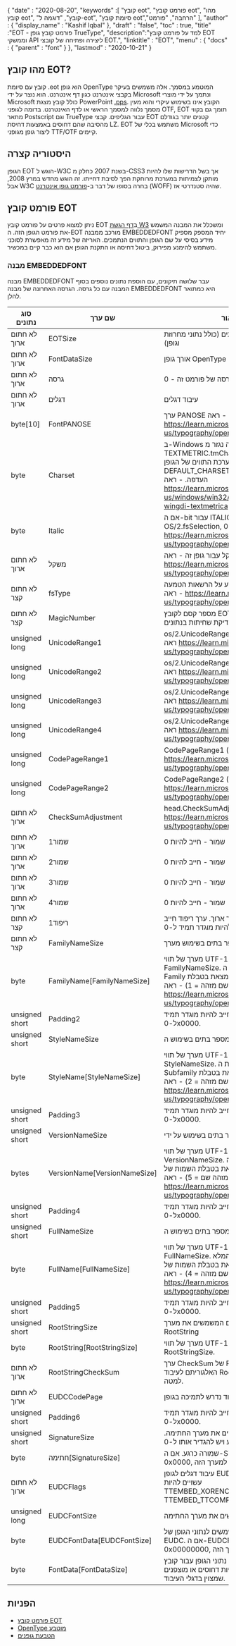 {
  "date" : "2020-08-20",
  "keywords" :[ "קובץ eot", "פורמט קובץ eot", "מהו קובץ eot", "קובץ", "דוגמה ל-eot", "סיומת קובץ eot","הרחבה", "פורמט" ],
  "author" : {
    "display_name" : "Kashif Iqbal"
},
  "draft" : "false",
  "toc" : true,
  "title" :"EOT - פורמט קובץ גופן TrueType",
  "description":"למד על פורמט קובץ EOT וממשקי API ליצירה ופתיחה של קובצי EOT.",
  "linktitle" : "EOT",
  "menu" : {
    "docs" : {
      "parent" : "font"
}
},
  "lastmod" : "2020-10-21"
}

## מהו קובץ EOT?

קובץ עם סיומת .eot הוא גופן OpenType המוטמע במסמך. אלה משמשים בעיקר בקבצי אינטרנט כגון דף אינטרנט. הוא נוצר על ידי Microsoft ונתמך על ידי מוצרי Microsoft כולל קובץ מצגת PowerPoint [.pps](/he/presentation/pps/). הקובץ אינו בשימוש עיקרי והוא מעין מסמך נלווה למסמך הראשי או לדף האינטרנט. בדומה לגופני OTF, EOT תומך גם בקווי מתאר Postscript וגם TrueType עבור הגליפים. קבצי EOT קטנים יותר בגודלם מהסיבה שהם דחוסים באמצעות דחיסת LZ. EOT משתמש בכלי של Microsoft כדי ליצור גופן מגופני TTF/OTF קיימים.

## היסטוריה קצרה

הגופן EOT הוגש ל-W3C בשנת 2007 כחלק מ-CSS3 אך בשל הדרישות שלו להיות מותקן לצמיתות במערכת מרוחקת הפך לסיבת דחייתו. זה הוגש מחדש במרץ 2008, אבל W3C בחרה בסופו של דבר ב-[פורמט גופן אינטרנט](/he/font/woff/) (WOFF) שהיה סטנדרטי אז.

## פורמט קובץ EOT

ניתן למצוא פרטים על פורמט קובץ EOT ב[דף הגשת W3](https://www.w3.org/Submission/EOT/#FileFormat) ומשכלל את המבנה המשמש את פורמט הגופן הזה. ה-EOT מורכב ממבנה EMBEDDEDFONT יחיד המספק מספיק מידע בסיסי על שם הגופן והתווים הנתמכים. האריזה של מידע זה מאפשרת לסוכני משתמש להימנע מפירוק, ביטול דחיסה או התקנת הגופן אם הוא כבר קיים במכשיר.

### מבנה EMBEDDEDFONT
מבנה EMBEDDEDFONT עבר שלושה תיקונים, עם הוספת נתונים נוספים בסוף המבנה עם כל גרסה. הגרסה האחרונה של מבנה EMBEDDEDFONT היא כמתואר להלן.

|סוג נתונים|שם ערך|תיאור|
---|---|---|
|לא חתום ארוך|EOTSize|אורך מבנה כולל בבתים (כולל נתוני מחרוזת וגופן)|
|לא חתום ארוך|FontDataSize|אורך גופן OpenType (FontData) בבתים|
|לא חתום ארוך|גרסה|מספר גרסה של פורמט זה - 0x00020002|
|לא חתום ארוך|דגלים|עיבוד דגלים|
|byte[10]|FontPANOSE|ערך PANOSE עבור גופן זה - ראה https://learn.microsoft.com/en-us/typography/opentype/spec/os2#pan|
|byte|Charset|ב-Windows זה נגזר מ-TEXTMETRIC.tmCharSet. ערך זה מציין את ערכת התווים של הגופן. DEFAULT_CHARSET (0x01) מציין שאין העדפה. - ראה https://learn.microsoft.com/en-us/windows/win32/api/wingdi/ns-wingdi-textmetrica|
|byte|Italic|אם ה-bit עבור ITALIC מוגדר ב-OS/2.fsSelection, הערך יהיה 0x01 - ראה https://learn.microsoft.com/en-us/typography/opentype/spec/os2#fss|
|לא חתום ארוך|משקל|ערך המשקל עבור גופן זה - ראה https://learn.microsoft.com/en-us/typography/opentype/spec/os2#wtc|
|לא חתום קצר|fsType|דגלי סוג המספקים מידע על הרשאות הטמעה - ראה https://learn.microsoft.com/en-us/typography/opentype/spec/os2#fst|
|לא חתום קצר|MagicNumber|מספר קסם לקובץ EOT - 0x504C. משמש לבדיקת שחיתות בנתונים.|
|unsigned long|UnicodeRange1|os/2.UnicodeRange1 (סיביות 0-31) - ראה https://learn.microsoft.com/en-us/typography/opentype/spec/os2#ur|
|unsigned long|UnicodeRange2|os/2.UnicodeRange2 (סיביות 32-63) - ראה https://learn.microsoft.com/en-us/typography/opentype/spec/os2#ur|
|unsigned long|UnicodeRange3|os/2.UnicodeRange3 (סיביות 64-95) - ראה https://learn.microsoft.com/en-us/typography/opentype/spec/os2#ur|
|unsigned long|UnicodeRange4|os/2.UnicodeRange4 (סיביות 96-127) - ראה https://learn.microsoft.com/en-us/typography/opentype/spec/os2#ur|
|unsigned long|CodePageRange1|CodePageRange1 (סיביות 0-31) - ראה https://learn.microsoft.com/en-us/typography/opentype/spec/os2#cpr|
|unsigned long|CodePageRange2|CodePageRange2 (סיביות 32-63) - ראה https://learn.microsoft.com/en-us/typography/opentype/spec/os2#cpr|
|לא חתום ארוך|CheckSumAdjustment|head.CheckSumAdjustment - ראה https://learn.microsoft.com/en-us/typography/opentype/spec/head|
|לא חתום ארוך|שמור1|שמור - חייב להיות 0|
|לא חתום ארוך|שמור2|שמור - חייב להיות 0|
|לא חתום ארוך|שמור3|שמור - חייב להיות 0|
|לא חתום ארוך|שמור4|שמור - חייב להיות 0|
|לא חתום קצר|ריפוד1|ריפוד לשמירה על יישור ארוך. ערך ריפוד חייב להיות מוגדר תמיד ל-0x0000.|
|לא חתום קצר|FamilyNameSize|מספר בתים בשימוש מערך FamilyName|
|byte|FamilyName[FamilyNameSize]|מערך של תווי UTF-16 באורך של בתים FamilyNameSize. זוהי מחרוזת ה-Font Family בשפה האנגלית שנמצאת בטבלת השמות של הגופן (שם מזהה = 1) - ראה https://learn.microsoft.com/en-us/typography/opentype/spec/name|
|unsigned short|Padding2|ערך ריפוד חייב להיות מוגדר תמיד ל-0x0000.|
|unsigned short|StyleNameSize|מספר בתים בשימוש ה- StyleName|
|byte|StyleName[StyleNameSize]|מערך של תווי UTF-16 באורך של בתים StyleNameSize. זוהי מחרוזת ה-Font Subfamily בשפה האנגלית שנמצאת בטבלת השמות של הגופן (שם מזהה = 2) - ראה https://learn.microsoft.com/en-us/typography/opentype/spec/name|
|unsigned short|Padding3|ערך ריפוד חייב להיות מוגדר תמיד ל-0x0000.|
|unsigned short|VersionNameSize|מספר בתים בשימוש על ידי VersionName|
|bytes|VersionName[VersionNameSize]|מערך של תווי UTF-16 באורך של Bytes VersionNameSize. זוהי מחרוזת הגרסה בשפה האנגלית שנמצאת בטבלת השמות של הגופן (מזהה שם = 5) - ראה https://learn.microsoft.com/en-us/typography/opentype/spec/name|
|unsigned short|Padding4|ערך ריפוד חייב להיות מוגדר תמיד ל-0x0000.|
|unsigned short|FullNameSize|מספר בתים בשימוש ה-FullName|
|byte|FullName[FullNameSize]|מערך של תווי UTF-16 באורך של Bytes FullNameSize. זוהי מחרוזת השם המלא בשפה האנגלית שנמצאת בטבלת השמות של הגופן (שם מזהה = 4) - ראה https://learn.microsoft.com/en-us/typography/opentype/spec/name|
|unsigned short|Padding5|ערך ריפוד חייב להיות מוגדר תמיד ל-0x0000.|
|unsigned short|RootStringSize|מספר בתים המשמשים את מערך RootString|
|byte|RootString[RootStringSize]|מערך של תווי UTF-16 באורך של בתים RootStringSize.|
|לא חתום ארוך|RootStringCheckSum|ערך CheckSum של RootString. ראה את האלגוריתם לעיבוד RootStringChecksum למטה.|
|לא חתום ארוך|EUDCCodePage|ערך דף קוד נדרש לתמיכה בגופן EUDC.|
|unsigned short|Padding6|ערך ריפוד חייב להיות מוגדר תמיד ל-0x0000.|
|unsigned short|SignatureSize|מספר בתים המשמשים את מערך החתימה. שמור כרגע ויש להגדיר אותו ל-0x0000.|
|byte|חתימה[SignatureSize]|שמורה כרגע. אם ה-SignatureSize הוא 0x0000, אין אורך למערך הזה.|
|לא חתום ארוך|EUDCFlags|עיבוד דגלים לגופן EUDC. ערכים טיפוסיים עשויים להיות TTEMBED_XORENCRYPTDATA ו-TTEMBED_TTCOMPRESSED.|
|unsigned long|EUDCFontSize|מספר בתים המשמשים את מערך החתימה.|
|byte|EUDCFontData[EUDCFontSize]|מספר בתים המשמשים לנתוני הגופן של EUDC. אם ה-EUDCFontSize הוא 0x00000000, אין אורך למערך הזה.|
|byte|FontData[FontDataSize]|נתוני הגופן עבור קובץ EOT זה. הנתונים עשויים להיות דחוסים או מוצפנים XOR כפי שמצוין בדגלי העיבוד.|

## הפניות

* [פורמט קובץ EOT](https://www.w3.org/Submission/EOT/)
* [OpenType מוטבע](https://en.wikipedia.org/wiki/Embedded_OpenType)
* [הטבעת גופנים](https://en.wikipedia.org/wiki/Font_embedding)

